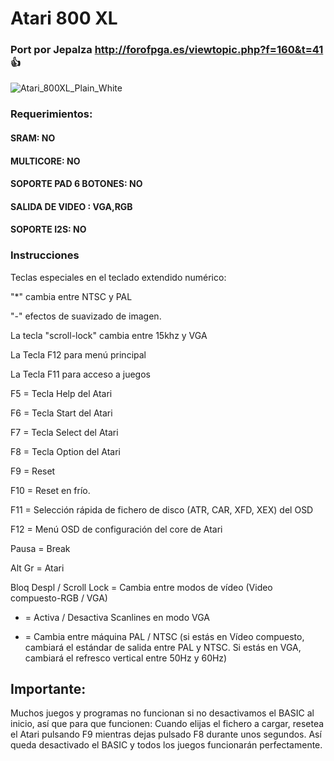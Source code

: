 # Atari 800 XL
### Port por Jepalza http://forofpga.es/viewtopic.php?f=160&t=41 :+1:
![Atari_800XL_Plain_White](https://user-images.githubusercontent.com/31018768/70316102-3de7b380-181b-11ea-9102-cb2bd3c59bbd.jpg)

### Requerimientos: 

#### SRAM: NO

#### MULTICORE: NO

#### SOPORTE PAD 6 BOTONES: NO

#### SALIDA DE VIDEO : VGA,RGB

#### SOPORTE I2S: NO

### Instrucciones
Teclas especiales en el teclado extendido numérico:

"*" cambia entre NTSC y PAL

"-" efectos de suavizado de imagen.

La tecla "scroll-lock" cambia entre 15khz y VGA

La Tecla F12 para menú principal

La Tecla F11 para acceso a juegos

F5 = Tecla Help del Atari

F6 = Tecla Start del Atari

F7 = Tecla Select del Atari

F8 = Tecla Option del Atari

F9 = Reset

F10 = Reset en frío.

F11 = Selección rápida de fichero de disco (ATR, CAR, XFD, XEX) del OSD

F12 = Menú OSD de configuración del core de Atari

Pausa = Break

Alt Gr = Atari

Bloq Despl / Scroll Lock = Cambia entre modos de vídeo (Video compuesto-RGB / VGA)

- = Activa / Desactiva Scanlines en modo VGA

* = Cambia entre máquina PAL / NTSC (si estás en Vídeo compuesto, cambiará el estándar de salida entre PAL y NTSC. Si estás en VGA, cambiará el refresco vertical entre 50Hz y 60Hz)

## Importante:
Muchos juegos y programas no funcionan si no desactivamos el BASIC al inicio, así que para que funcionen: Cuando elijas el fichero a cargar, resetea el Atari pulsando F9 mientras dejas pulsado F8 durante unos segundos. Así queda desactivado el BASIC y todos los juegos funcionarán perfectamente.
